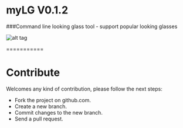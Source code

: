 # myLG V0.1.2

###Command line looking glass tool - support popular looking glasses 

![alt tag](http://www.ippacket.org/img/mylg.png)

===========
# Contribute 
Welcomes any kind of contribution, please follow the next steps:

- Fork the project on github.com.
- Create a new branch.
- Commit changes to the new branch.
- Send a pull request.
